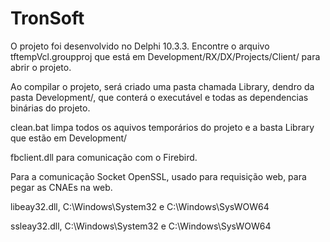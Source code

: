 # TronSoft

O projeto foi desenvolvido no Delphi 10.3.3.
Encontre o arquivo tftempVcl.groupproj que está em Development/RX/DX/Projects/Client/ para abrir o projeto.

Ao compilar o projeto, será criado uma pasta chamada Library, dendro da pasta Development/, que conterá o executável e todas as dependencias binárias do projeto.

clean.bat limpa todos os aquivos temporários do projeto e a basta Library que estão em Development/

fbclient.dll para comunicação com o Firebird.

Para a comunicação Socket OpenSSL, usado para requisição web, para pegar as CNAEs na web.

libeay32.dll, C:\Windows\System32 e C:\Windows\SysWOW64

ssleay32.dll, C:\Windows\System32 e C:\Windows\SysWOW64
